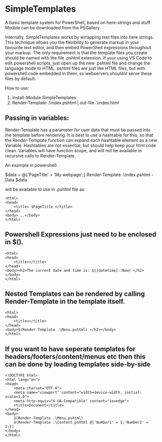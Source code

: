 # SimpleTemplates
A basic template system for PowerShell, based on here-strings and stuff. Module can be downloaded from the PSGallery 

Internally, SimpleTemplates works by wrrapping text files into here strings. This technique allows you the flexibility to generate markup in your favourite text editor, and then embed PowerShell expressions throughout your markup. The only requirement is that the template files you create should be named with the file .pshtml extension. If your using VS Code to edit powershell scripts, just open up the new .pshtml file and change the language mode to HTML. pshtml files are just like HTML files, but with powershell code embedded in them, so webservers shouldnt serve these files by default.

How to use:
1. Install-Module SimpleTemplates
2. Render-Template .\index.pshtml | out-file .\index.html

## Passing in variables:
Render-Template has a parameter for user data that must be passed into the template before rendering. It is best to use a hashtable for this, so that the Render-Template function can expand each hashtable element as a new Variable. Hashtables are not essential, but should help keep your html code clean. Variables will have function scope, and will not be available in recursive calls to Render-Template.

An example in powershell:

$data = @{'PageTitle' = 'My webpage';}
Render-Template .\index.pshtml -Data $data

will be available to use in .pshtml file as:

    <html>
    <head>
        <title> $PageTitle </title>
    </head>
    <body>...</body>
    </html>
     
## Powershell Expressions just need to be enclosed in $(). 

    <html>
    <head>
        <title></title>
    </head>
    <body><h2>The current date and time is: $([datetime]::Now) </h2></body>
    </html>
    

## Nested Templates can be rendered by calling Render-Template in the template itself.

    <html>
    <head>
        <title></title>
    </head>
    <body>$(Render-Template .\Menu.pshtml) </h2></body>
    </html>

## If you want to have seperate templates for headers/footers/content/menus etc then this can be done by loading templates side-by-side

    <!DOCTYPE html>
    <html lang="en">
    <head>
        <meta charset="UTF-8">
        <meta name="viewport" content="width=device-width, initial-scale=1.0">
        <meta http-equiv="X-UA-Compatible" content="ie=edge">
        <title>Document</title>
    </head>
    <body>
        $(Render-Template .\Menu.pshtml)
        $(Render-Template .\Content.pshtml @{'Number1' = 1;'Number2' = 2;})    
    </body>
    </html>
